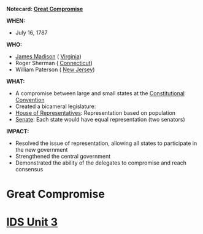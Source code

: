 **Notecard: [Great Compromise](./../great-compromise/)**

**WHEN:**

* July 16, 1787

**WHO:**

* [James Madison](./../james-madison/) ( [Virginia](./../virginia/))
* Roger Sherman ( [Connecticut](./../connecticut/))
* William Paterson ( [New Jersey](./../new-jersey/))

**WHAT:**

* A compromise between large and small states at the [Constitutional Convention](./../constitutional-convention/)
* Created a bicameral legislature:
 * [House of Representatives](./../house-of-representatives/): Representation based on population
 * [Senate](./../senate/): Each state would have equal representation (two senators)

**IMPACT:**

* Resolved the issue of representation, allowing all states to participate in the new government
* Strengthened the central government
* Demonstrated the ability of the delegates to compromise and reach consensus
# Great Compromise 
# [IDS Unit 3](./../ids-unit-3/)